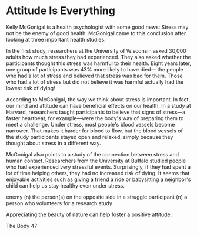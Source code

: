 # Attitude Is Everything

Kelly McGonigal is a health psychologist with some good news: Stress may not be the enemy of good health. McGonigal came to this conclusion after looking at three important health studies.

In the first study, researchers at the University of Wisconsin asked 30,000 adults how much stress they had experienced. They also asked whether the participants thought this stress was harmful to their health. Eight years later, one group of participants was 43% more likely to have died— the people who had a lot of stress and believed that stress was bad for them. Those who had a lot of stress but did not believe it was harmful actually had the lowest risk of dying!

According to McGonigal, the way we think about stress is important. In fact, our mind and attitude can have beneficial effects on our health. In a study at Harvard, researchers taught participants to believe that signs of stress—a faster heartbeat, for example—were the body's way of preparing them to meet a challenge. Under stress, most people's blood vessels become narrower. That makes it harder for blood to flow, but the blood vessels of the study participants stayed open and relaxed, simply because they thought about stress in a different way.

McGonigal also points to a study of the connection between stress and human contact. Researchers from the University at Buffalo studied people who had experienced very stressful events. Surprisingly, if they had spent a lot of time helping others, they had no increased risk of dying. It seems that enjoyable activities such as giving a friend a ride or babysitting a neighbor's child can help us stay healthy even under stress.

enemy (n) the person(s) on the opposite side in a struggle
participant (n) a person who volunteers for a research study

Appreciating the beauty of nature can help foster a positive attitude.

The Body 47
